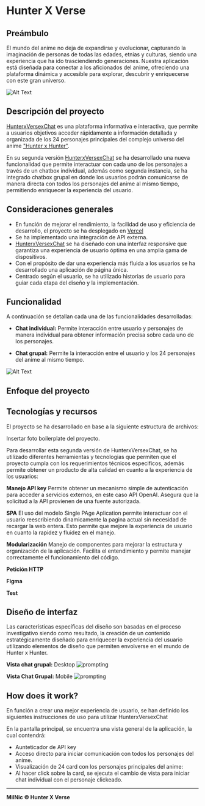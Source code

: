
# Hunter X Verse
## Preámbulo
El mundo del anime no deja de expandirse y evolucionar, capturando la imaginación de personas de todas las edades, etnias y culturas, siendo una experiencia que ha ido trasciendiendo generaciones.
Nuestra aplicación está diseñada para conectar a los aficionados del anime, ofreciendo una plataforma dinámica y accesible para explorar, descubrir y enriquecerse con este gran universo.

![Alt Text](https://media3.giphy.com/media/v1.Y2lkPTc5MGI3NjExaTlmYzEwNHN1a2QzcTFrazdhaHQ0aG44dXc5bHhhNW9waTYyaHJlMyZlcD12MV9pbnRlcm5hbF9naWZfYnlfaWQmY3Q9Zw/etW2P2cvB0PYY/giphy.gif)


## Descripción del proyecto
 [HunterxVersexChat](https://milenpg.github.io/DEV014-Dataverse/src/)  es una plataforma informativa e interactiva, que permite a usuarios objetivos acceder rápidamente a información detallada y organizada de los 24 personajes principales del complejo universo del anime ["Hunter x Hunter"](https://es.wikipedia.org/wiki/Hunter_%C3%97_Hunter).

En su segunda versión [HunterxVersexChat](https://milenpg.github.io/DEV014-Dataverse/src/) se ha desarrollado una nueva funcionalidad que permite interactuar con cada uno de los personajes a través de un chatbox individual, además como segunda instancia, se ha integrado chatbox grupal en donde los usuarios podrán comunicarse de manera directa con todos los personajes del anime al mismo tiempo, permitiendo enriquecer la experiencia del usuario.


## Consideraciones generales
- En función de mejorar el rendimiento, la facilidad de uso y eficiencia de desarrollo, el proyecto se ha desplegado en [Vercel](https://vercel.com/) 
- Se ha implementado una integración de API externa.
- [HunterxVersexChat](https://milenpg.github.io/DEV014-Dataverse/src/) se ha diseñado con una interfaz responsive que garantiza una experiencia de usuario óptima en una amplia gama de dispositivos.
- Con el propósito de dar una experiencia más fluida a los usuarios se ha desarrollado una aplicación de página única.
- Centrado según el usuario, se ha utilizado historias de usuario para guiar cada etapa del diseño y la implementación.


## Funcionalidad
A continuación se detallan cada una de las funcionalidades desarrolladas:

- **Chat individual:** Permite interacción entre usuario y personajes de manera individual para obtener información precisa sobre cada uno de los personajes.

- **Chat grupal:** Permite la interacción entre el usuario y los 24 personajes del anime al mismo tiempo.

![Alt Text](https://media4.giphy.com/media/v1.Y2lkPTc5MGI3NjExd2dtdmF1d3JscmFwZjl1ajJwb3FpbGl5aDJxM3Z4eXFvNnk1NmUxcCZlcD12MV9pbnRlcm5hbF9naWZfYnlfaWQmY3Q9Zw/4jamu9obYceTjTNptY/giphy.gif)


## Enfoque del proyecto


## Tecnologías y recursos
El proyecto se ha desarrollado en base a la siguiente estructura de archivos:

Insertar foto boilerplate del proyecto.

Para desarrollar esta segunda versión de HunterxVersexChat, se ha utilizado diferentes herramientas y tecnologias que permiten que el proyecto cumpla con los requerimientos técnicos especificos, además permite obtener un producto de alta calidad en cuanto a la experiencia de los usuarios:

**Manejo API key**
Permite obtener un mecanismo simple de autenticación para acceder a servicios externos, en este caso API OpenAI. Asegura que la solicitud a la API provienen de una fuente autorizada.

**SPA**
El uso del modelo Single PAge Aplication permite interactuar con el usuario reescribiendo dinamicamente la pagina actual sin necesidad de recargar la web entera. Esto permite que mejore la experiencia de usuario en cuanto la rapidez y fluidez en el manejo.

**Modularización**
Manejo de componentes para mejorar la estructura y organización de la aplicación. Facilita el entendimiento y permite manejar correctamente el funcionamiento del código.

**Petición HTTP**

**Figma**

**Test**


## Diseño de interfaz

Las características específicas del diseño son basadas en el proceso investigativo siendo como resultado, la creación de un contenido estratégicamente diseñado para enriquecer la experiencia del usuario utilizando elementos de diseño que permiten envolverse en el mundo de Hunter x Hunter.

**Vista chat grupal:**
Desktop
![prompting](https://i.ibb.co/WG26Kq0/i-Pad-1715150163629.jpg)

**Vista Chat Grupal:**
Mobile
![prompting](https://i.ibb.co/Hr0wZxt/i-Phone-13-Pro-Max-1715150163514.jpg)

## How does it work?

En función a crear una mejor experiencia de usuario, se han definido los siguientes instrucciones de uso para utilizar HunterxVersexChat

En la pantalla principal, se encuentra una vista general de la aplicación, la cual contendrá:

- Aunteticador de API key
- Acceso directo para iniciar comunicación con todos los personajes del anime.
- Visualización de 24 card con los personajes principales del anime:
- Al hacer click sobre la card, se ejecuta el cambio de vista para iniciar chat individual con el personaje clickeado.


***

**MilNic &copy; Hunter X Verse**

